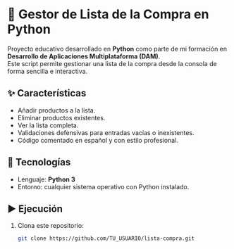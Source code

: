 # 🛒 Gestor de Lista de la Compra en Python

Proyecto educativo desarrollado en **Python** como parte de mi formación en **Desarrollo de Aplicaciones Multiplataforma (DAM)**.  
Este script permite gestionar una lista de la compra desde la consola de forma sencilla e interactiva.

## ✨ Características
- Añadir productos a la lista.
- Eliminar productos existentes.
- Ver la lista completa.
- Validaciones defensivas para entradas vacías o inexistentes.
- Código comentado en español y con estilo profesional.

## 🚀 Tecnologías
- Lenguaje: **Python 3**
- Entorno: cualquier sistema operativo con Python instalado.

## ▶️ Ejecución
1. Clona este repositorio:
   ```bash
   git clone https://github.com/TU_USUARIO/lista-compra.git

